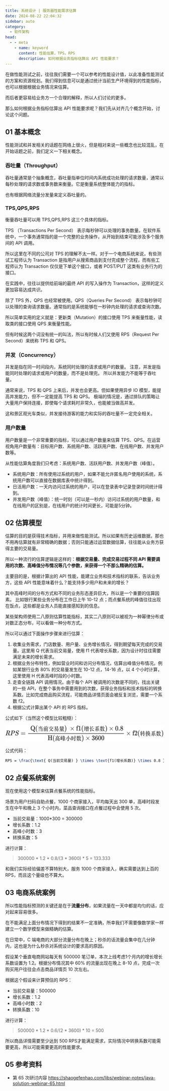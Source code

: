 ```yaml
---
title: 系统设计 | 服务器性能需求估算
date: 2024-08-22 22:04:32
sidebar: auto
category: 
  - 软件架构
head:
  - - meta
    - name: keyword
      content: 性能估算，TPS，RPS
      description: 如何根据业务指标估算出 API 性能要求？
---
```


在做性能测试之前，往往我们需要一个可以参考的性能设计值，以此准备性能测试的方案和资源规划。我们得到信息可以是通过统计当前生产环境得到的性能指标，也可以根据根据业务情况来估算。

而后者更容易给业务方一个合理的解释，所以人们讨论的更多。

那么如何根据业务指标估算出 API 性能要求呢？我们先从对齐几个概念开始，讨论这个问题。

## 01 基本概念

性能测试和并发相关的话题在网络上很火，但是相对来说一些概念也比较混乱，在开始话题之前，我们定义一下相关概念。

### 吞吐量（Throughput）

吞吐量通常是个抽象概念，吞吐量指单位时间内系统成功处理的请求数量，通常以每秒处理的请求数或事务数来衡量。它是衡量系统整体能力的指标。

也有根据网络流量分发量来定义吞吐量的。

### TPS,QPS,RPS

衡量吞吐量可以用 TPS,QPS,RPS 这三个具体的指标。

TPS （Transactions Per Second） 表示每秒钟可以处理的事务数量。在软件系统中，一个事务通常指的是一个完整的业务操作，从开始到结束可能涉及多个服务间的 API 调用。

所以这里在不同的公司对 TPS 的理解不太一样。对于一个电商系统来说，有些测试工程师认为 Transaction 是指用户从搜索商品到支付完成整个流程，而有些工程师认为 Transaction 仅仅是下单这个接口，或者 POST/PUT 这类有业务行为的接口。

在实践中，往往以提供给前端的最终 API 的写入操作为 Transaction，这样的定义更加容易达成共识。

除了 TPS 外，QPS 也经常被使用。QPS（Queries Per Second） 表示每秒钟可以处理的查询请求数量。通常指的是系统能够在一秒钟内处理的请求或查询次数。

所以简单实用的定义就是：更新类（Mutation）的接口使用 TPS 来衡量性能，读取类的接口使用 QPS 来衡量性能。

但有时候这两个词没有统一的叫法，所以有时候人们又使用 RPS（Request Per Second）来统称 TPS 和 QPS。

### 并发（Concurrency）

并发是指在同一时间段内，系统同时处理的请求或用户的数量。 注意，并发是指能同时处理的请求或用户的数量，而不是处理完。 所以并发能力不能等于吞吐量。

通常来说，TPS 和 QPS 上来后，并发也会更高。但如果使用异步 IO 模型，能提高并发能力，但不一定能提高 TPS 和 QPS。 极端的情况是，通过排队的策略让大量用户保持连接，即使每个请求耗时非常久，也能被当做高并发。

这和景区观光车类似，并发接待游客的能力和实际的吞吐量不一定完全相关。

### 用户数量

用户数量是一个非常重要的指标，可以通过用户数量来估算 TPS、QPS。在运营视角用户数量有：目标用户数、系统用户数、活跃用户数、在线用户数、并发用户数等。

从性能估算角度我们只考虑：系统用户数、活跃用户数、并发用户数（峰值）。

- 系统用户数：所有使用过系统的用户，如果不能允许匿名用户使用的系统，系统用户数可以直接在数据库表中统计得到。
- 日活用户数：一天内访问过系统的用户，可以在登录表中记录登录时间统计得到。
- 并发用户数（峰值）：统一时刻（可以是一秒内）访问过系统的用户数量，和在线用户的区别是，在线用户的统计时间更长，可能是5分钟。

## 02 估算模型

估算的目的是获得技术指标，并用来做性能测试。所以如果有历史运维数据，那也不用再估算就有非常精确的数据；否则只能通过运营数据估算，往往能从业务方获得主要的交易量。

所以一种流行的估算逻辑是这样的：**根据交易量、完成交易过程不同 API 需要调用的次数、高峰值分布情况等几个参数，来获得一个不那么精确的估算。**

主要目的是，根据计算出的 API 性能，能建立业务和技术指标的联系，告诉业务方，这些 API 性能意味着什么？能支持多少用户和未来的增长？

其中高峰时间的分布方式和不同的业务形态差异巨大，所以是一个重要的估算因素。 比如银行某些业务分布在工作日上午 10-12 点；而点餐系统的峰值往往出现在饭点，这些都是业务人员能直接感知到的信息。

某些架构师使用二八原则估算性能指标，其实二八原则可以被视为一种幂律分布或对数正态分布，可以看做一种分布方式。

所以可以通过下面操作步骤来进行估算：

1. 收集业务需求，门店数量、用户量、业务增长情况，得到期望每天完成的交易量。这里用 Q 代表当前交易量，使用 f1 代表增长系数，因为设计时往往需要满足未来的增长需求。 
2. 根据业务分布特性，例如营业时间和访问分布情况，估算出峰值分布情况。例如某银行业务 80% 的交易量发生在 10-12 点，14-16 点，以 4 个小时计算，这里使用 H 代表高峰时段的小时数。 
3. 走查全链路 API 调用情况。由于每个 API 被调用的次数是不同的，找出关键的一些 API，在整个事务中需要用到的次数，获得业务指标和技术指标的转换系数。比如完成商品购买流程，可能商品详情页面会被反复浏览，需要一个系数 f2。
4. 根据公式计算出某个 API 的 RPS 指标。

公式如下（当然这个模型比较粗糙）：

![rps.png](./capacity-estimation/rps.jpg)

公式代码：

```latex
RPS = \frac{\text{ Q(当前交易量) } \times \text{f1(增长系数)} \times 0.8 }{\text{H(高峰小时数)} \times 3600}\times \text{f2(转换系数)}
```

## 02 点餐系统案例

现在使用这个模型来估算点餐系统的性能指标。

场景为用户扫码自助点餐，1000 个商家接入，平均每天出 300 单，高峰时段发生在中午和晚上 3 个小时内，菜品查询接口在点餐过程中会使用 5 次。

- 当前交易量：1000*300 = 300000
- 增长系数：1.2 
- 高峰小时数：3
- 转换系数：5

进行计算：

> 300000 * 1.2 * 0.8/(3 * 3600) * 5 = 133.333 

和我们实际经验偏差不算特别大，服务 1000 个商家接入，确实需要达到上百的 RPS，而且这个量级也不算大。

## 03 电商系统案例

所以性能指标预测的关键还是在于**流量分布**，如果流量在一天中都是均匀的话，应对起来容易很多。

在不能满足上面分布情况下得到的结果不一定准确，所幸我们不需要像数学家一样建立一个数学模型来做精确的估算。

在日常中，C 端电商的大部分流量分布在晚上；秒杀的话流量会集中在几分钟内，这也是为什么秒杀对系统设计的要求高的原因。

假设某个垂直电商网站每天有 500000 笔订单，本次上线考虑1个月内的增长增长系数设置为 1.2。根据分布情况其中 60% 的流量出现在晚上 8-10 点，完成一次购买用户往往会点击商品详情页 10 次左右。

根据这个假设来计算预估的 RPS：

- 当前交易量：500000
- 增长系数：1.2
- 高峰小时数：2
- 转换系数：10

进行计算：

> 500000 * 1.2 * 0.6/(2 * 3600) * 10 = 500

所以商品详情需要至少达到 500 RPS才能满足需求，实际情况中转换系数可能需要更高，所以可能需要更高的性能要求。

## 05 参考资料

- 第 65 次研讨内容 https://shaogefenhao.com/libs/webinar-notes/java-solution-webinar-65.html

